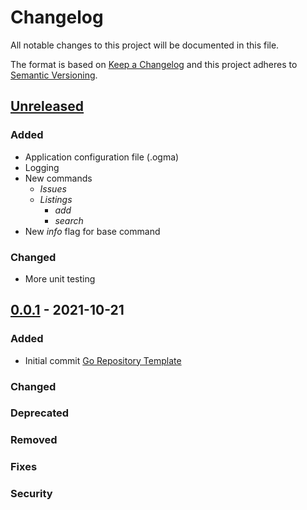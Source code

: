 # Changelog

All notable changes to this project will be documented in this file.

The format is based on [Keep a Changelog](https://keepachangelog.com/en/1.1.0/)
and this project adheres to [Semantic Versioning](https://semver.org/spec/v2.0.0.html).

## [Unreleased]
### Added
- Application configuration file (.ogma)
- Logging
- New commands
    - _Issues_
    - _Listings_
        - _add_
        - _search_
- New _info_ flag for base command
### Changed
- More unit testing


## [0.0.1] - 2021-10-21
### Added
- Initial commit [Go Repository Template](https://github.com/golang-templates/seed)
### Changed
### Deprecated
### Removed
### Fixes
### Security

[Unreleased]: https://github.com/asphaltbuffet/ogma/compare/v0.0.1...HEAD
[0.0.1]: https://github.com/asphaltbuffet/ogma/releases/tag/v0.0.1
